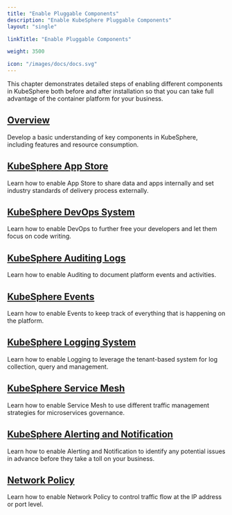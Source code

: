 ```yaml
---
title: "Enable Pluggable Components"
description: "Enable KubeSphere Pluggable Components"
layout: "single"

linkTitle: "Enable Pluggable Components"

weight: 3500

icon: "/images/docs/docs.svg"
---
```


This chapter demonstrates detailed steps of enabling different components in KubeSphere both before and after installation so that you can take full advantage of the container platform for your business.

## [Overview](../pluggable-components/overview/)

Develop a basic understanding of key components in KubeSphere, including features and resource consumption.

## [KubeSphere App Store](../pluggable-components/app-store/)

Learn how to enable App Store to share data and apps internally and set industry standards of delivery process externally. 

## [KubeSphere DevOps System](../pluggable-components/devops/)

Learn how to enable DevOps to further free your developers and let them focus on code writing.

## [KubeSphere Auditing Logs](../pluggable-components/auditing-logs/)

Learn how to enable Auditing to document platform events and activities. 

## [KubeSphere Events](../pluggable-components/events/)

Learn how to enable Events to keep track of everything that is happening on the platform.

## [KubeSphere Logging System](../pluggable-components/logging/)

Learn how to enable Logging to leverage the tenant-based system for log collection, query and management.

## [KubeSphere Service Mesh](../pluggable-components/service-mesh/)

Learn how to enable Service Mesh to use different traffic management strategies for microservices governance.

## [KubeSphere Alerting and Notification](../pluggable-components/alerting-notification/)

Learn how to enable Alerting and Notification to identify any potential issues in advance before they take a toll on your business.

## [Network Policy](../pluggable-components/network-policy/)

Learn how to enable Network Policy to control traffic flow at the IP address or port level.